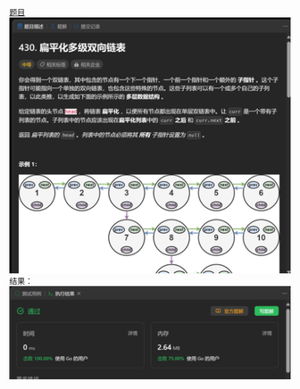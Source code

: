 [题目](https://leetcode.cn/problems/flatten-a-multilevel-doubly-linked-list/)
![pic](img.png)
结果：
![pic](result.png)